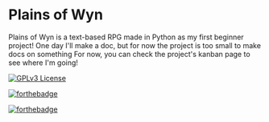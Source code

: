 # Plains of Wyn
Plains of Wyn is a text-based RPG made in Python as my first beginner project!
One day I'll make a doc, but for now the project is too small to make docs on something 
For now, you can check the project's kanban page to see where I'm going!


[![GPLv3 License](https://img.shields.io/badge/License-GPL%20v3-yellow.svg)](https://opensource.org/licenses/)



[![forthebadge](https://forthebadge.com/images/badges/made-with-crayons.svg)](https://forthebadge.com)



[![forthebadge](https://forthebadge.com/images/badges/made-with-python.svg)](https://forthebadge.com)
